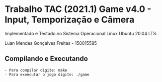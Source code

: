 # Trabalho TAC (2021.1) Game v4.0 - Input, Temporização e Câmera

Implementado e Testado no Sistema Operacional Linux Ubuntu 20.04 LTS.

Luan Mendes Gonçalves Freitas - 150015585

## Compilando e Executando

	- Para compilar digite: make
	- Para exeecutar o jogo digite: ./game